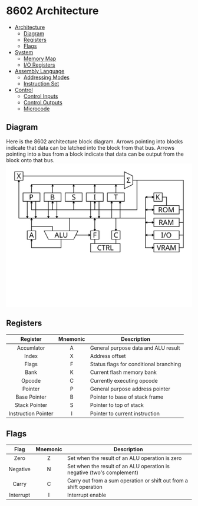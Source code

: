 # 8602 Architecture
- [Architecture](./arch.md)
	- [Diagram](./arch.md#diagram)
	- [Registers](./arch.md#regs)
	- [Flags](./arch.md#flags)
- [System](./system.md)
	- [Memory Map](./system.md#map)
	- [I/O Registers](./system.md#io)
- [Assembly Language](./assembly.md)
	- [Addressing Modes](./assembly.md#modes)
	- [Instruction Set](./assembly.md#set)
- [Control](./control.md)
	- [Control Inputs](./control.md#inputs)
	- [Control Outputs](./control.md#outputs)
	- [Microcode](./control.md#micro)

<a name="diagram"></a>
## Diagram
Here is the 8602 architecture block diagram. Arrows pointing into blocks indicate that data can be latched into the block from that bus. Arrows pointing into a bus from a block indicate that data can be output from the block onto that bus.
![8602 Architecture Block Diagram](./res/arch-diagram.svg)

<a name="regs"></a>
## Registers
| Register            | Mnemonic | Description                            |
| :------:            | :------: | -----------                            |
| Accumlator          | A        | General purpose data and ALU result    |
| Index               | X        | Address offset                         |
| Flags               | F        | Status flags for conditional branching |
| Bank                | K        | Current flash memory bank              |
| Opcode              | C        | Currently executing opcode             |
| Pointer             | P        | General purpose address pointer        |
| Base Pointer        | B        | Pointer to base of stack frame         |
| Stack Pointer       | S        | Pointer to top of stack                |
| Instruction Pointer | I        | Pointer to current instruction         |

<a name="flags"></a>
## Flags
| Flag      | Mnemonic | Description
| :--:      | :------: | -----------                                                            |
| Zero      | Z        | Set when the result of an ALU operation is zero                        |
| Negative  | N        | Set when the result of an ALU operation is negative (two's complement) |
| Carry     | C        | Carry out from a sum operation or shift out from a shift operation     |
| Interrupt | I        | Interrupt enable                                                       |

